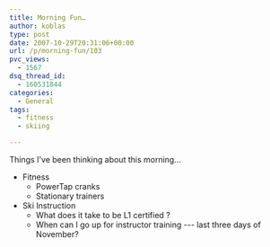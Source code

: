 ```yaml
---
title: Morning Fun…
author: koblas
type: post
date: 2007-10-29T20:31:06+00:00
url: /p/morning-fun/103
pvc_views:
  - 1567
dsq_thread_id:
  - 160531844
categories:
  - General
tags:
  - fitness
  - skiing

---
```

Things I've been thinking about this morning...

* Fitness 
  * PowerTap cranks 
  * Stationary trainers 
* Ski Instruction 
  * What does it take to be L1 certified ? 
  * When can I go up for instructor training --- last three days of November?
